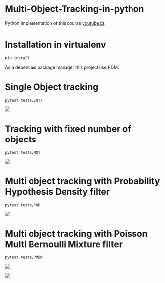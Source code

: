 
# Multi-Object-Tracking-in-python

Python implementation of this course [youtube 📺](https://www.youtube.com/channel/UCa2-fpj6AV8T6JK1uTRuFpw/featured):


# Installation in virtualenv

```
pip install .
```

As a depencies package manager this project use PDM.

# Single Object tracking

`pytest tests/SOT/`

![](https://raw.githubusercontent.com/kharitonov-ivan/Multi-Object-Tracking-in-python/main/tests/SOT/.images/NearestNeighbourTracker-SOT-linear-case-(CV).gif)

# Tracking with fixed number of objects

`pytest tests/MOT`

![](https://github.com/kharitonov-ivan/Multi-Object-Tracking-in-python/blob/8298718bc4fe7b1abf76a9974bf4147084f804cb/tests/MOT/.images/GlobalNearestNeighboursTracker-n%20MOT%20linear%20(CV).gif?raw=true)


# Multi object tracking with Probability Hypothesis Density filter

`pytest tests/PHD`

![](https://github.com/kharitonov-ivan/Multi-Object-Tracking-in-python/blob/main/tests/PHD/.images/GMPHD-n_MOT_linear_CV.gif?raw=true)

# Multi object tracking with Poisson Multi Bernoulli Mixture filter

`pytest tests/PMBM`

![](https://github.com/kharitonov-ivan/Multi-Object-Tracking-in-python/blob/main/tests/PMBM/.images/PMBM-many_objects_linear_motion_delayed-P_S=0.99-P_D=0.9-lambda_c=10.0.gif?raw=true)

![](https://raw.githubusercontent.com/kharitonov-ivan/Multi-Object-Tracking-in-python/main/tests/PMBM/.images/PMBM-many_objects_linear_motion_delayed-P_S%3D0.99-P_D%3D0.9-lambda_c%3D10.0.png)
